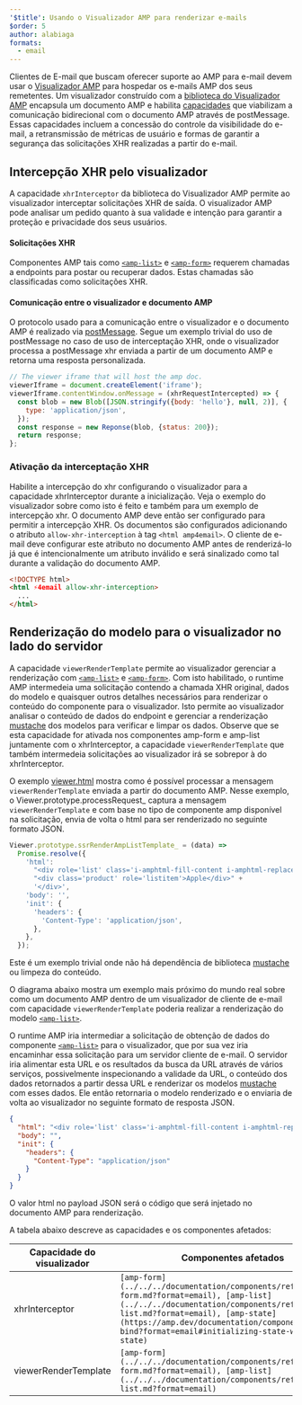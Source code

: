 ```yaml
---
'$title': Usando o Visualizador AMP para renderizar e-mails
$order: 5
author: alabiaga
formats:
  - email
---
```


Clientes de E-mail que buscam oferecer suporte ao AMP para e-mail devem usar o [Visualizador AMP](https://github.com/ampproject/amphtml/blob/main/extensions/amp-viewer-integration/integrating-viewer-with-amp-doc-guide.md) para hospedar os e-mails AMP dos seus remetentes. Um visualizador construído com a [biblioteca do Visualizador AMP](https://github.com/ampproject/amphtml/tree/master/extensions/amp-viewer-integration) encapsula um documento AMP e habilita [capacidades](https://github.com/ampproject/amphtml/blob/main/extensions/amp-viewer-integration/CAPABILITIES.md) que viabilizam a comunicação bidirecional com o documento AMP através de postMessage. Essas capacidades incluem a concessão do controle da visibilidade do e-mail, a retransmissão de métricas de usuário e formas de garantir a segurança das solicitações XHR realizadas a partir do e-mail.

## Intercepção XHR pelo visualizador

A capacidade `xhrInterceptor` da biblioteca do Visualizador AMP permite ao visualizador interceptar solicitações XHR de saída. O visualizador AMP pode analisar um pedido quanto à sua validade e intenção para garantir a proteção e privacidade dos seus usuários.

#### Solicitações XHR

Componentes AMP tais como [`<amp-list>`](../../../documentation/components/reference/amp-list.md?format=email) e [`<amp-form>`](../../../documentation/components/reference/amp-form.md?format=email) requerem chamadas a endpoints para postar ou recuperar dados. Estas chamadas são classificadas como solicitações XHR.

#### Comunicação entre o visualizador e documento AMP

O protocolo usado para a comunicação entre o visualizador e o documento AMP é realizado via [postMessage](https://developer.mozilla.org/en-US/docs/Web/API/Window/postMessage). Segue um exemplo trivial do uso de postMessage no caso de uso de interceptação XHR, onde o visualizador processa a postMessage xhr enviada a partir de um documento AMP e retorna uma resposta personalizada.

```js
// The viewer iframe that will host the amp doc.
viewerIframe = document.createElement('iframe');
viewerIframe.contentWindow.onMessage = (xhrRequestIntercepted) => {
  const blob = new Blob([JSON.stringify({body: 'hello'}, null, 2)], {
    type: 'application/json',
  });
  const response = new Reponse(blob, {status: 200});
  return response;
};
```

### Ativação da interceptação XHR

Habilite a intercepção do xhr configurando o visualizador para a capacidade xhrInterceptor durante a inicialização. Veja o exemplo do visualizador sobre como isto é feito e também para um exemplo de intercepção xhr. O documento AMP deve então ser configurado para permitir a intercepção XHR. Os documentos são configurados adicionando o atributo `allow-xhr-interception` à tag `<html amp4email>`. O cliente de e-mail deve configurar este atributo no documento AMP antes de renderizá-lo já que é intencionalmente um atributo inválido e será sinalizado como tal durante a validação do documento AMP.

```html
<!DOCTYPE html>
<html ⚡4email allow-xhr-interception>
  ...
</html>
```

## Renderização do modelo para o visualizador no lado do servidor

A capacidade `viewerRenderTemplate` permite ao visualizador gerenciar a renderização com [`<amp-list>`](../../../documentation/components/reference/amp-list.md?format=email) e [`<amp-form>`](../../../documentation/components/reference/amp-form.md?format=email). Com isto habilitado, o runtime AMP intermedeia uma solicitação contendo a chamada XHR original, dados do modelo e quaisquer outros detalhes necessários para renderizar o conteúdo do componente para o visualizador. Isto permite ao visualizador analisar o conteúdo de dados do endpoint e gerenciar a renderização [mustache](https://mustache.github.io/) dos modelos para verificar e limpar os dados. Observe que se esta capacidade for ativada nos componentes amp-form e amp-list juntamente com o xhrInterceptor, a capacidade `viewerRenderTemplate` que também intermedeia solicitações ao visualizador irá se sobrepor à do xhrInterceptor.

O exemplo [viewer.html](https://github.com/ampproject/amphtml/blob/main/examples/viewer.html) mostra como é possível processar a mensagem `viewerRenderTemplate` enviada a partir do documento AMP. Nesse exemplo, o Viewer.prototype.processRequest\_ captura a mensagem `viewerRenderTemplate` e com base no tipo de componente amp disponível na solicitação, envia de volta o html para ser renderizado no seguinte formato JSON.

```js
Viewer.prototype.ssrRenderAmpListTemplate_ = (data) =>
  Promise.resolve({
    'html':
      "<div role='list' class='i-amphtml-fill-content i-amphtml-replaced-content'>" +
      "<div class='product' role='listitem'>Apple</div>" +
      '</div>',
    'body': '',
    'init': {
      'headers': {
        'Content-Type': 'application/json',
      },
    },
  });
```

Este é um exemplo trivial onde não há dependência de biblioteca [mustache](https://mustache.github.io/) ou limpeza do conteúdo.

O diagrama abaixo mostra um exemplo mais próximo do mundo real sobre como um documento AMP dentro de um visualizador de cliente de e-mail com capacidade `viewerRenderTemplate` poderia realizar a renderização do modelo [`<amp-list>`](../../../documentation/components/reference/amp-list.md?format=email).

<amp-img alt="Viewer render template diagram" layout="responsive" width="372" height="279" src="/static/img/docs/viewer_render_template_diagram.png"></amp-img>

O runtime AMP iria intermediar a solicitação de obtenção de dados do componente [`<amp-list>`](../../../documentation/components/reference/amp-list.md?format=email) para o visualizador, que por sua vez iria encaminhar essa solicitação para um servidor cliente de e-mail. O servidor iria alimentar esta URL e os resultados da busca da URL através de vários serviços, possivelmente inspecionando a validade da URL, o conteúdo dos dados retornados a partir dessa URL e renderizar os modelos [mustache](https://mustache.github.io/) com esses dados. Ele então retornaria o modelo renderizado e o enviaria de volta ao visualizador no seguinte formato de resposta JSON.

```json
{
  "html": "<div role='list' class='i-amphtml-fill-content i-amphtml-replaced-content'> <div class='product' role='listitem'>List item 1</div> <div class='product' role='listitem'>List item 2</div> </div>",
  "body": "",
  "init": {
    "headers": {
      "Content-Type": "application/json"
    }
  }
}
```

O valor html no payload JSON será o código que será injetado no documento AMP para renderização.

A tabela abaixo descreve as capacidades e os componentes afetados:

<table>
  <thead>
    <tr>
      <th width="30%">Capacidade do visualizador</th>
      <th>Componentes afetados</th>
    </tr>
  </thead>
  <tbody>
    <tr>
      <td>xhrInterceptor</td>
      <td><code>[amp-form](../../../documentation/components/reference/amp-form.md?format=email), [amp-list](../../../documentation/components/reference/amp-list.md?format=email), [amp-state](https://amp.dev/documentation/components/amp-bind?format=email#initializing-state-with-amp-state)</code></td>
    </tr>
     <tr>
       <td>viewerRenderTemplate</td>
       <td><code>[amp-form](../../../documentation/components/reference/amp-form.md?format=email), [amp-list](../../../documentation/components/reference/amp-list.md?format=email)</code></td>
    </tr>
  </tbody>
</table>
